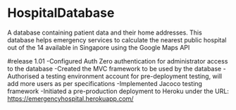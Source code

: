 # HospitalDatabase
A database containing patient data and their home addresses. This database helps emergency services to calculate the nearest public hospital out of the 14 available in Singapore using the Google Maps API

#release 1.01
-Configured Auth Zero authentication for administrator access to the database
-Created the MVC framework to be used by the database
-Authorised a testing environment account for pre-deployment testing, will add more users as per specifications
-Implemented Jacoco testing framework
-Initiated a pre-production deployment to Heroku under the URL:  https://emergencyhospital.herokuapp.com/
